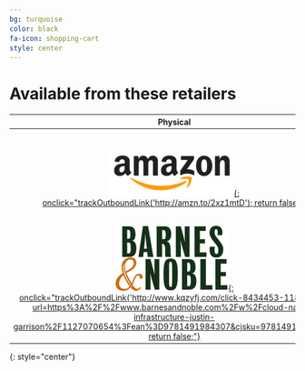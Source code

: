```yaml
---
bg: turquoise
color: black
fa-icon: shopping-cart
style: center
---
```


# Available from these retailers

| **Physical** | **E-book** | **DRM Free** |
| :------: | :------: | :------: |
| [![Amazon](/img/amazon.png){: onclick="trackOutboundLink('http://amzn.to/2xz1mtD'); return false;"}](http://amzn.to/2xz1mtD) | [![Safari Books Online](/img/safari.png){: onclick="trackOutboundLink('http://www.jdoqocy.com/click-4959148-11290546?url=https%3A%2F%2Fwww.safaribooksonline.com%2Flibrary%2Fview%2Fcloud-native-infrastructure%2F9781491984291'); return false;"}](http://www.jdoqocy.com/click-4959148-11290546?url=https%3A%2F%2Fwww.safaribooksonline.com%2Flibrary%2Fview%2Fcloud-native-infrastructure%2F9781491984291) | [![Google Play](/img/google_play.png){: onclick="trackOutboundLink('https://play.google.com/store/books/details/Justin_Garrison_Cloud_Native_Infrastructure?id=1Fk7DwAAQBAJ'); return false;"}](https://play.google.com/store/books/details/Justin_Garrison_Cloud_Native_Infrastructure?id=1Fk7DwAAQBAJ) |
| [![Barnes and Nobel](/img/bn.png){: onclick="trackOutboundLink('http://www.kqzyfj.com/click-8434453-11811597?url=https%3A%2F%2Fwww.barnesandnoble.com%2Fw%2Fcloud-native-infrastructure-justin-garrison%2F1127070654%3Fean%3D9781491984307&cjsku=9781491984307'); return false;"}](http://www.kqzyfj.com/click-8434453-11811597?url=https%3A%2F%2Fwww.barnesandnoble.com%2Fw%2Fcloud-native-infrastructure-justin-garrison%2F1127070654%3Fean%3D9781491984307&cjsku=9781491984307) | [![Amazon Kindle](/img/amazon_kindle.png){: onclick="trackOutboundLink('http://amzn.to/2gO1MD2'); return false;"}](http://amzn.to/2gO1MD2) | [![eBooks](/img/ebooks.png){: onclick="trackOutboundLink('https://www.ebooks.com/95895764/cloud-native-infrastructure/garrison-justin-nova-kris/'); return false;"}](https://www.ebooks.com/95895764/cloud-native-infrastructure/garrison-justin-nova-kris/) |
{: style="center"}
